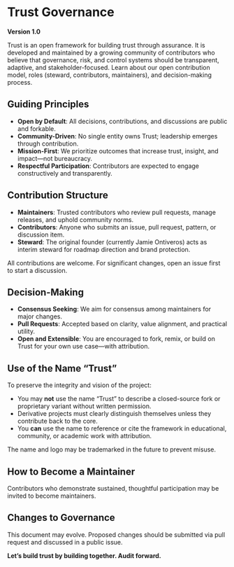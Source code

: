 # Trust Governance

**Version 1.0**

Trust is an open framework for building trust through assurance. It is developed and maintained by a growing community of contributors who believe that governance, risk, and control systems should be transparent, adaptive, and stakeholder-focused. Learn about our open contribution model, roles (steward, contributors, maintainers), and decision-making process.

## Guiding Principles

- **Open by Default**: All decisions, contributions, and discussions are public and forkable.
- **Community-Driven**: No single entity owns Trust; leadership emerges through contribution.
- **Mission-First**: We prioritize outcomes that increase trust, insight, and impact—not bureaucracy.
- **Respectful Participation**: Contributors are expected to engage constructively and transparently.

## Contribution Structure

- **Maintainers**: Trusted contributors who review pull requests, manage releases, and uphold community norms.
- **Contributors**: Anyone who submits an issue, pull request, pattern, or discussion item.
- **Steward**: The original founder (currently Jamie Ontiveros) acts as interim steward for roadmap direction and brand protection.

All contributions are welcome. For significant changes, open an issue first to start a discussion.

## Decision-Making

- **Consensus Seeking**: We aim for consensus among maintainers for major changes.
- **Pull Requests**: Accepted based on clarity, value alignment, and practical utility.
- **Open and Extensible**: You are encouraged to fork, remix, or build on Trust for your own use case—with attribution.

## Use of the Name “Trust”

To preserve the integrity and vision of the project:

- You may **not** use the name “Trust” to describe a closed-source fork or proprietary variant without written permission.
- Derivative projects must clearly distinguish themselves unless they contribute back to the core.
- You **can** use the name to reference or cite the framework in educational, community, or academic work with attribution.

The name and logo may be trademarked in the future to prevent misuse.

## How to Become a Maintainer

Contributors who demonstrate sustained, thoughtful participation may be invited to become maintainers.

## Changes to Governance

This document may evolve. Proposed changes should be submitted via pull request and discussed in a public issue.

**Let’s build trust by building together. Audit forward.**
